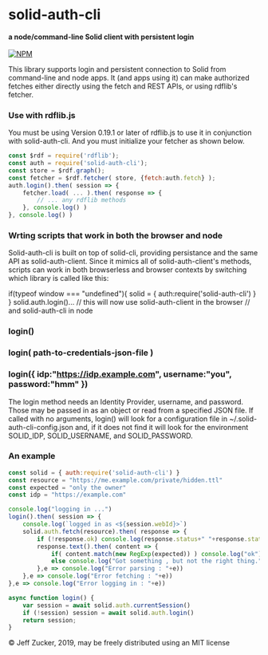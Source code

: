 # solid-auth-cli
**a node/command-line Solid client with persistent login**
<br>
<br>
[![NPM](https://nodei.co/npm/solid-auth-cli.png)](https://nodei.co/npm/solid-auth-cli/)

This library supports login and persistent connection to Solid from command-line and node apps. It (and apps using it) can make authorized fetches either directly using the fetch and REST APIs, or using rdflib's fetcher.

### Use with rdflib.js

You must be using Version 0.19.1 or later of rdflib.js to use it in conjunction with solid-auth-cli.  And you must initialize your fetcher as shown below.

  ```javascript
  const $rdf = require('rdflib');
  const auth = require('solid-auth-cli');
  const store = $rdf.graph();
  const fetcher = $rdf.fetcher( store, {fetch:auth.fetch} );
  auth.login().then( session => {
      fetcher.load( ... ).then( response => {
          // ... any rdflib methods
      }, console.log() )
  }, console.log() )
  ```  


### Wrting scripts that work in both the browser and node

Solid-auth-cli is built on top of solid-cli, providing persistance and the same API as solid-auth-client. Since it mimics all of solid-auth-client's methods, scripts can work in both browserless and browser contexts by switching which library is called like this:

  if(typeof window === "undefined"){
      solid = { auth:require('solid-auth-cli') }
  }
  solid.auth.login()... // this will now use solid-auth-client in the browser
                        // and solid-auth-cli in node



### login()
### login( path-to-credentials-json-file )
### login({ idp:"https://idp.example.com", username:"you", password:"hmm" })

The login method needs an Identity Provider, username, and password.  Those may be passed in as an object or read from a specified JSON file.  If called with no arguments, login() will look for a configuration file in ~/.solid-auth-cli-config.json and, if it does not find it will look for the environment SOLID_IDP, SOLID_USERNAME, and SOLID_PASSWORD.


### An example
```javascript
const solid = { auth:require('solid-auth-cli') }
const resource = "https://me.example.com/private/hidden.ttl"
const expected = "only the owner"                                 
const idp = "https://example.com"

console.log("logging in ...")
login().then( session => {
    console.log(`logged in as <${session.webId}>`)
    solid.auth.fetch(resource).then( response => {
        if (!response.ok) console.log(response.status+" "+response.statusText)
        response.text().then( content => {
            if( content.match(new RegExp(expected)) ) console.log("ok")
            else console.log("Got something , but not the right thing.")
        },e => console.log("Error parsing : "+e))
    },e => console.log("Error fetching : "+e))
},e => console.log("Error logging in : "+e))

async function login() {
    var session = await solid.auth.currentSession()
    if (!session) session = await solid.auth.login()
    return session;
}
```

&copy; Jeff Zucker, 2019, may be freely distributed using an MIT license
